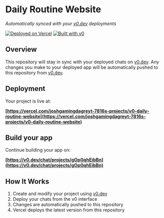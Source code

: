 # Daily Routine Website

*Automatically synced with your [v0.dev](https://v0.dev) deployments*

[![Deployed on Vercel](https://img.shields.io/badge/Deployed%20on-Vercel-black?style=for-the-badge&logo=vercel)](https://vercel.com/joshgamingdagreyt-7816s-projects/v0-daily-routine-website)
[![Built with v0](https://img.shields.io/badge/Built%20with-v0.dev-black?style=for-the-badge)](https://v0.dev/chat/projects/gOp0qhEibBn)

## Overview

This repository will stay in sync with your deployed chats on [v0.dev](https://v0.dev).
Any changes you make to your deployed app will be automatically pushed to this repository from [v0.dev](https://v0.dev).

## Deployment

Your project is live at:

**[https://vercel.com/joshgamingdagreyt-7816s-projects/v0-daily-routine-website](https://vercel.com/joshgamingdagreyt-7816s-projects/v0-daily-routine-website)**

## Build your app

Continue building your app on:

**[https://v0.dev/chat/projects/gOp0qhEibBn](https://v0.dev/chat/projects/gOp0qhEibBn)**

## How It Works

1. Create and modify your project using [v0.dev](https://v0.dev)
2. Deploy your chats from the v0 interface
3. Changes are automatically pushed to this repository
4. Vercel deploys the latest version from this repository
